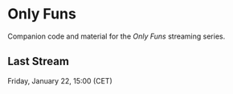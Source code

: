 Only Funs
=========

Companion code and material for the *Only Funs* streaming series.

Last Stream
-----------

Friday, January 22, 15:00 (CET)
